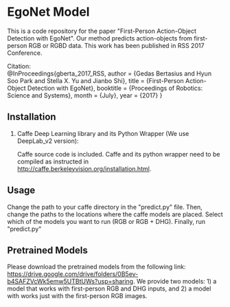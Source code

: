# EgoNet Model

This is a code repository for the paper "First-Person Action-Object Detection with EgoNet". Our method predicts action-objects from first-person RGB or RGBD data. This work has been published in RSS 2017 Conference.

Citation:  
@InProceedings{gberta_2017_RSS, 
author = {Gedas Bertasius and Hyun Soo Park and Stella X. Yu and Jianbo Shi},
title = {First-Person Action-Object Detection with EgoNet},
booktitle = {Proceedings of Robotics: Science and Systems},
month = {July},
year = {2017}
}

## Installation

1. Caffe Deep Learning library and its Python Wrapper (We use DeepLab_v2 version):

	Caffe source code is included. Caffe and its python wrapper need to be compiled as instructed in http://caffe.berkeleyvision.org/installation.html. 


## Usage

Change the path to your caffe directory in the "predict.py" file. Then, change the paths to the locations where the caffe models are placed. Select which of the models you want to run (RGB or RGB + DHG). Finally, run "predict.py"

## Pretrained Models

Please download the pretrained models from the following link: https://drive.google.com/drive/folders/0B5ev-b4SAFZVcWk5emw5UTBtUWs?usp=sharing. We provide two models: 1) a model that works with first-person RGB and DHG inputs, and 2) a model with works just with the first-person RGB images.